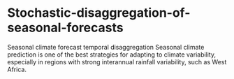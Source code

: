# Stochastic-disaggregation-of-seasonal-forecasts
Seasonal climate forecast temporal disaggregation 
Seasonal climate prediction is one of the best strategies for adapting to climate variability, especially in regions with strong interannual rainfall variability, such as West Africa.
